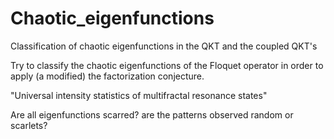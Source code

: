 # Chaotic_eigenfunctions
Classification of chaotic eigenfunctions in the QKT and the coupled QKT's

Try to classify the chaotic eigenfunctions of the Floquet operator in order to apply (a modified) the factorization conjecture.

 "Universal intensity statistics of multifractal resonance states"

Are all eigenfunctions scarred? are the patterns observed random or scarlets?



